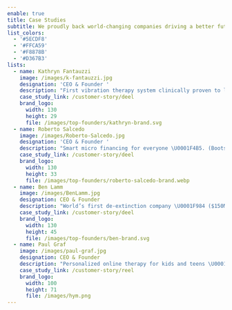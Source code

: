 ```yaml
---
enable: true
title: Case Studies
subtitle: We proudly back world-changing companies driving a better future forward.
list_colors:
  - '#5ECDF8'
  - '#FFCA59'
  - '#F8878B'
  - '#D367B3'
lists:
  - name: Kathryn Fantauzzi
    image: /images/k-fantauzzi.jpg
    designation: 'CEO & Founder '
    description: "First vibration therapy system clinically proven to lower stress \U0001F9D8\U0001F3FB‍♀️. ($30MM+ Series A)"
    case_study_link: /customer-story/deel
    brand_logo:
      width: 130
      height: 29
      file: /images/top-founders/kathryn-brand.svg
  - name: Roberto Salcedo
    image: /images/Roberto-Salcedo.jpg
    designation: 'CEO & Founder '
    description: "Smart micro financing for everyone \U0001F4B5. (Bootstrapped to $110MM+; Backed by YC)"
    case_study_link: /customer-story/deel
    brand_logo:
      width: 130
      height: 33
      file: /images/top-founders/roberto-salcedo-brand.webp
  - name: Ben Lamm
    image: /images/BenLamm.jpg
    designation: CEO & Founder
    description: "World’s first de-extinction company \U0001F984 ($150MM+ Series B)"
    case_study_link: /customer-story/deel
    brand_logo:
      width: 130
      height: 45
      file: /images/top-founders/ben-brand.svg
  - name: Paul Graf
    image: /images/paul-graf.jpg
    designation: CEO & Founder
    description: "Personalized online therapy for kids and teens \U0001F64B\U0001F3FB (Series A)"
    case_study_link: /customer-story/reel
    brand_logo:
      width: 100
      height: 71
      file: /images/hym.png
---
```


